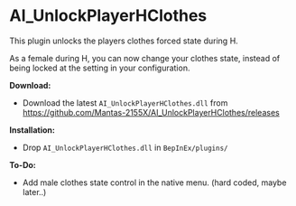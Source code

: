 # AI_UnlockPlayerHClothes  
This plugin unlocks the players clothes forced state during H.  

As a female during H, you can now change your clothes state, instead of being locked at the setting in your configuration.

**Download:**  
* Download the latest `AI_UnlockPlayerHClothes.dll` from https://github.com/Mantas-2155X/AI_UnlockPlayerHClothes/releases  

**Installation:**  
* Drop `AI_UnlockPlayerHClothes.dll` in `BepInEx/plugins/`  

**To-Do:**  
* Add male clothes state control in the native menu. (hard coded, maybe later..)  
